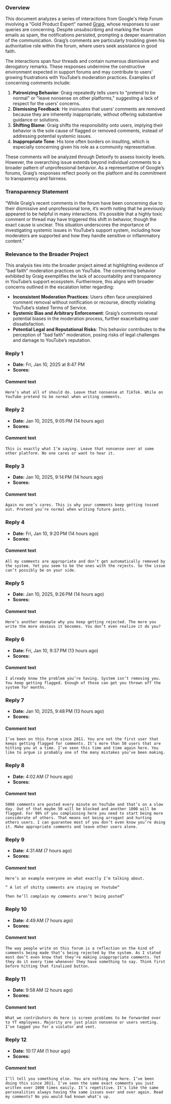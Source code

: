 ### Overview

This document analyzes a series of interactions from Google's Help Forum involving a "Gold Product Expert" named [Graig](https://support.google.com/profile/12967), whose responses to user queries are concerning. Despite unsubscribing and marking the forum emails as spam, the notifications persisted, prompting a deeper examination of the communication. Graig’s comments are particularly troubling given his authoritative role within the forum, where users seek assistance in good faith.

The interactions span four threads and contain numerous dismissive and derogatory remarks. These responses undermine the constructive environment expected in support forums and may contribute to users' growing frustrations with YouTube’s moderation practices. Examples of concerning comments include:

1. **Patronizing Behavior**: Graig repeatedly tells users to "pretend to be normal" or "leave nonsense on other platforms," suggesting a lack of respect for the users’ concerns.
2. **Dismissing Feedback**: He insinuates that users’ comments are removed because they are inherently inappropriate, without offering substantive guidance or solutions.
3. **Shifting Blame**: Graig shifts the responsibility onto users, implying their behavior is the sole cause of flagged or removed comments, instead of addressing potential systemic issues.
4. **Inappropriate Tone**: His tone often borders on insulting, which is especially concerning given his role as a community representative.

These comments will be analyzed through Detoxify to assess toxicity levels. However, the overarching issue extends beyond individual comments to a broader pattern of unprofessional behavior. As a representative of Google’s forums, Graig’s responses reflect poorly on the platform and its commitment to transparency and fairness.


### Transparency Statement  

“While Graig’s recent comments in the forum have been concerning due to their dismissive and unprofessional tone, it’s worth noting that he previously appeared to be helpful in many interactions. It’s possible that a highly toxic comment or thread may have triggered this shift in behavior, though the exact cause is unclear. This situation underscores the importance of investigating systemic issues in YouTube’s support system, including how moderators are supported and how they handle sensitive or inflammatory content.”  



### Relevance to the Broader Project

This analysis ties into the broader project aimed at highlighting evidence of "bad faith" moderation practices on YouTube. The concerning behavior exhibited by Graig exemplifies the lack of accountability and transparency in YouTube’s support ecosystem. Furthermore, this aligns with broader concerns outlined in the escalation letter regarding:

- **Inconsistent Moderation Practices**: Users often face unexplained comment removal without notification or recourse, directly violating YouTube’s stated Terms of Service.
- **Systemic Bias and Arbitrary Enforcement**: Graig’s comments reveal potential biases in the moderation process, further exacerbating user dissatisfaction.
- **Potential Legal and Reputational Risks**: This behavior contributes to the perception of "bad faith" moderation, posing risks of legal challenges and damage to YouTube’s reputation.



### Reply 1
 - **Date:** Fri, Jan 10, 2025 at 8:47 PM
 - **Scores:**

#### Comment text
```plaintext
Here’s what all of should do. Leave that nonsense at TikTok. While on YouTube pretend to be normal when writing comments.
```

### Reply 2
 - **Date:** Jan 10, 2025, 9:05 PM (14 hours ago)
 - **Scores:**

#### Comment text
```plaintext
This is exactly what I’m saying. Leave that nonsense over at some other platform. No one cares or want to hear it. 
```

### Reply 3
 - **Date:** Jan 10, 2025, 9:14 PM (14 hours ago)
 - **Scores:**

#### Comment text
```plaintext
Again no one’s cares. This is why your comments keep getting tossed out. Pretend you’re normal when writing future posts. 
```

### Reply 4
 - **Date:** Fri, Jan 10, 9:20 PM (14 hours ago)
 - **Scores:**

#### Comment text
```plaintext
All my comments are appropriate and don’t get automatically removed by the system. Yet you seem to be the ones with the rejects. So the issue can’t possibly be on your side.
```

### Reply 5
 - **Date:** Jan 10, 2025, 9:26 PM (14 hours ago)
 - **Scores:**

#### Comment text
```plaintext
Here’s another example why you keep getting rejected. The more you write the more obvious it becomes. You don’t even realize it do you?
```

### Reply 6
 - **Date:** Fri, Jan 10, 9:37 PM (13 hours ago)
 - **Scores:**

#### Comment text
```plaintext
I already know the problem you’re having. System isn’t removing you. You keep getting flagged. Enough of those can get you thrown off the system for months. 
```

### Reply 7
 - **Date:** Jan 10, 2025, 9:48 PM (13 hours ago)
 - **Scores:**

#### Comment text
```plaintext
I’ve been on this Forum since 2011. You are not the first user that keeps getting flagged for comments. It’s more than 50 users that are hitting you at a time. I’ve seen this time and time again here. You like to argue is probably one of the many mistakes you’ve been making.  
```

### Reply 8
 - **Date:** 4:02 AM (7 hours ago)
 - **Scores:**

#### Comment text
```plaintext
5000 comments are posted every minute on YouTube and that’s on a slow day. Out of that maybe 50 will be blocked and another 1000 will be flagged. For 90% of you complaining here you need to start being more considerate of others. That means not being arrogant and hurting others users. I can guarantee most of you don’t even know you’re doing it. Make appropriate comments and leave other users alone.
```

### Reply 9
 - **Date:** 4:31 AM (7 hours ago)
 - **Scores:**

#### Comment text
```plaintext
Here’s an example everyone on what exactly I’m talking about.

“ A lot of shitty comments are staying on Youtube”

Then he’ll complain my comments aren’t being posted” 
```

### Reply 10
 - **Date:** 4:49 AM (7 hours ago)
 - **Scores:**

#### Comment text
```plaintext
The way people write on this forum is a reflection on the kind of comments being made that’s being rejected by the system. As I stated most don’t even know that they’re making inappropriate comments. Yet they do it every time whenever they have something to say. Think first before hitting that finalized button. 
```

### Reply 11
 - **Date:** 9:58 AM (2 hours ago)
 - **Scores:**

#### Comment text
```plaintext
What we contributors do here is screen problems to be forwarded over to YT employees. Majority are just plain nonsense or users venting. I’ve tagged you for a violator and vent.
```

### Reply 12
 - **Date:** 10:17 AM (1 hour ago)
 - **Scores:**

#### Comment text
```plaintext
I’ll tell you something else. You are nothing new here. I’ve been doing this since 2011. I’ve seen the same exact comments you just written over 1000 times easily. It’s repetitive. It’s like the same personalities always having the same issues over and over again. Read my comments? No you would had known what’s up. 
```

